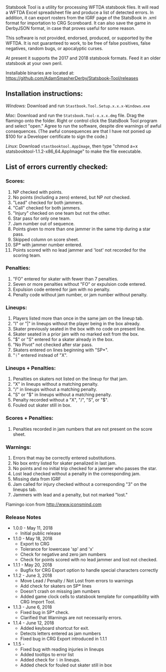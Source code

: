 Statsbook Tool is a utility for processing WFTDA statsbook files.  It will read a WFTDA Excel spreadsheet file and produce a list of detected errors.  In addition, it can export rosters from the IGRF page of the StatsBook in .xml format for importation to CRG Scoreboard. It can also save the game in DerbyJSON format, in case that proves useful for some reason. 

This software is not provided, endorsed, produced, or supported by the WFTDA.  It is not guaranteed to work, to be free of false positives, false negatives, random bugs, or apocalyptic curses.

At present it supports the 2017 and 2018 statsbook formats.  Feed it an older statsbook at your own peril.

Installable binaries are located at:
https://github.com/AdamSmasherDerby/Statsbook-Tool/releases

## Installation instructions:

*Windows:* Download and run <code>Stastbook.Tool.Setup.x.x.x-Windows.exe</code>

*Mac:* Download and run the <code>Statsbook.Tool-x.x.x.dmg</code> file. Drag the flamingo onto the folder. Right or control click the StatsBook Tool program and select "open." Agree to run the software, despite dire warnings of awful consequences. (The awful consequences are that I have not ponied up $100 for a Developer certificate to sign the code.)

*Linux:* Download <code>stastbooktool.AppImage</code>, then type "chmod a+x statsbooktool-1.1.2-x86_64.AppImage" to make the file executable.


## List of errors currently checked:

### Scores:

1. NP checked with points.
2. No points (including a zero) entered, but NP *not* checked.
3. "Lead" checked for both jammers.
4. "Call" checked for both jammers.
5. "Injury" checked on one team but not the other.
6. Star pass for only one team.
7. Jam number out of sequence.
8. Points given to more than one jammer in the same trip during a star pass.
9. Skipped column on score sheet.
10. SP* with jammer number entered.
11. Points scored with no lead jammer and 'lost' not recorded for the scoring team.

### Penalties:

1. "FO" entered for skater with fewer than 7 penalties.
2. Seven or more penalties without "FO" or expulsion code entered.
3. Expulsion code entered for jam with no penalty.
4. Penalty code without jam number, or jam number without penalty.

### Lineups:

1. Players listed more than once in the same jam on the lineup tab.
2. "I" or "|" in lineups without the player being in the box already.
3. Skater previously seated in the box with no code on present line.
4. Skater seated in a prior jam with no marked exit from the box.
5. "$" or "S" entered for a skater already in the box.
6. "No Pivot" not checked after star pass.
7. Skaters entered on lines beginning with "SP*".
8. "ᚾ" entered instead of "X".

### Lineups + Penalties:

1. Penalties on skaters not listed on the lineup for that jam.
2. "X" in lineups without a matching penalty.
3. "/" in lineups without a matching penalty.
4. "S" or "$" in lineups without a matching penalty.
5. Penalty recorded without a "X", "/", "S", or "$". 
6. Fouled out skater still in box.

### Scores + Penalties:

1. Penalties recorded in jam numbers that are not present on the score sheet.

### Warnings:
1. Errors that may be correctly entered substitutions.
2. No box entry listed for skater penalized in last jam.
3. No points and no initial trip checked for a jammer who passes the star.
4. Lost lead checked without a penalty in the corresponding jam.
5. Missing data from IGRF
6. Jam called for injury checked without a corresponding "3" on the lineups tab.
7. Jammers with lead and a penalty, but not marked "lost."

Flamingo icon from http://www.iconsmind.com

### Release Notes

* 1.0.0 - May 11, 2018
    * Initial public release
* 1.1.0 - May 18, 2018
    * Export to CRG
    * Tolerance for lowercase 'sp' and 'x'
    * Check for negative and zero jam numbers
    * Check for points scored with no lead jammer and lost not checked.
* 1.1.1 - May 20, 2018
    * Bugfix for CRG Export option to handle special characters correctly
* 1.1.2 - June 3, 2018
    * Move Lead / Penalty / Not Lost from errors to warnings
    * Add check for skaters on SP* lines
    * Doesn't crash on missing jam numbers
    * Added game clock cells to statsbook template for compatibility with CRG Import Tool.
* 1.1.3 - June 6, 2018
    * Fixed bug in SP* check.
    * Clarified that Warnings are not necessarily errors.
* 1.1.4 - June 12, 2018
    * Added keyboard shortcut for exit.
    * Detects letters entered as jam numbers
    * Fixed bug in CRG Export introduced in 1.1.1
* 1.1.5 - 
    * Fixed bug with reading injuries in lineups
    * Added tooltips to error list
    * Added check for ᚾ in lineups.
    * Added check for fouled out skater still in box